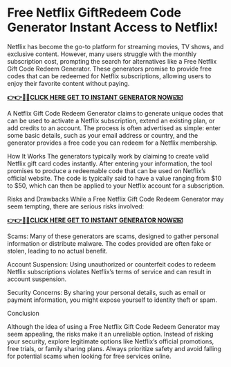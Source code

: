 # Free Netflix GiftRedeem Code Generator Instant Access to Netflix!

Netflix has become the go-to platform for streaming movies, TV shows, and exclusive content. However, many users struggle with the monthly subscription cost, prompting the search for alternatives like a Free Netflix Gift Code Redeem Generator. These generators promise to provide free codes that can be redeemed for Netflix subscriptions, allowing users to enjoy their favorite content without paying.

[**👉👉🎯🎯CLICK HERE GET TO INSTANT GENERATOR NOW☑️☑️**](https://free-tools.raj-solution.com/ffdf335)

A Netflix Gift Code Redeem Generator claims to generate unique codes that can be used to activate a Netflix subscription, extend an existing plan, or add credits to an account. The process is often advertised as simple: enter some basic details, such as your email address or country, and the generator provides a free code you can redeem for a Netflix membership.

How It Works
The generators typically work by claiming to create valid Netflix gift card codes instantly. After entering your information, the tool promises to produce a redeemable code that can be used on Netflix’s official website. The code is typically said to have a value ranging from $10 to $50, which can then be applied to your Netflix account for a subscription.

Risks and Drawbacks
While a Free Netflix Gift Code Redeem Generator may seem tempting, there are serious risks involved:

[**👉👉🎯🎯CLICK HERE GET TO INSTANT GENERATOR NOW☑️☑️**](https://free-tools.raj-solution.com/ffdf335)

Scams: Many of these generators are scams, designed to gather personal information or distribute malware. The codes provided are often fake or stolen, leading to no actual benefit.

Account Suspension: Using unauthorized or counterfeit codes to redeem Netflix subscriptions violates Netflix’s terms of service and can result in account suspension.

Security Concerns: By sharing your personal details, such as email or payment information, you might expose yourself to identity theft or spam.

Conclusion

Although the idea of using a Free Netflix Gift Code Redeem Generator may seem appealing, the risks make it an unreliable option. Instead of risking your security, explore legitimate options like Netflix’s official promotions, free trials, or family sharing plans. Always prioritize safety and avoid falling for potential scams when looking for free services online.



